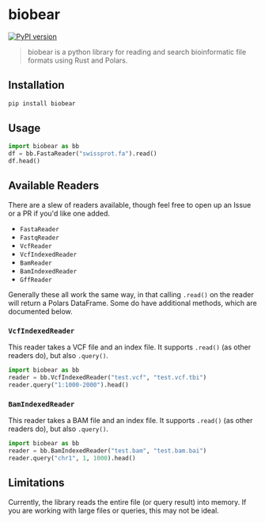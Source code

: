 # biobear

[![PyPI version](https://badge.fury.io/py/biobear.svg)](https://badge.fury.io/py/biobear)

> biobear is a python library for reading and search bioinformatic file formats using Rust and Polars.

## Installation

```bash
pip install biobear
```

## Usage

```python
import biobear as bb
df = bb.FastaReader("swissprot.fa").read()
df.head()
```

## Available Readers

There are a slew of readers available, though feel free to open up an Issue or a PR if you'd like one added.

-   `FastaReader`
-   `FastqReader`
-   `VcfReader`
-   `VcfIndexedReader`
-   `BamReader`
-   `BamIndexedReader`
-   `GffReader`

Generally these all work the same way, in that calling `.read()` on the reader will return a Polars DataFrame. Some do have additional methods, which are documented below.

### `VcfIndexedReader`

This reader takes a VCF file and an index file. It supports `.read()` (as other readers do), but also `.query()`.

```python
import biobear as bb
reader = bb.VcfIndexedReader("test.vcf", "test.vcf.tbi")
reader.query("1:1000-2000").head()
```

### `BamIndexedReader`

This reader takes a BAM file and an index file. It supports `.read()` (as other readers do), but also `.query()`.

```python
import biobear as bb
reader = bb.BamIndexedReader("test.bam", "test.bam.bai")
reader.query("chr1", 1, 1000).head()
```

## Limitations

Currently, the library reads the entire file (or query result) into memory. If you are working with large files or queries, this may not be ideal.
